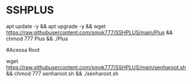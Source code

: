 # SSHPLUS

apt update -y && apt upgrade -y && wget https://raw.githubusercontent.com/smok777/SSHPLUS/main/Plus && chmod 777 Plus && ./Plus


#Acessa Root

wget https://raw.githubusercontent.com/smok777/SSHPLUS/main/senharoot.sh && chmod 777 senharoot.sh && ./senharoot.sh
